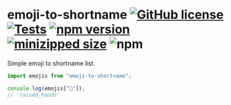 # emoji-to-shortname [![GitHub license](https://img.shields.io/github/license/vvo/emoji-to-shortname?style=flat)](https://github.com/vvo/emoji-to-shortname/blob/master/LICENSE) [![Tests](https://github.com/vvo/emoji-to-shortname/workflows/CI/badge.svg)](https://github.com/vvo/emoji-to-shortname/actions) [![npm version](https://badge.fury.io/js/%40vvo%2Femoji-to-shortname.svg)](https://www.npmjs.com/package/@vvo/emoji-to-shortname) [![minizipped size](https://badgen.net/bundlephobia/minzip/@vvo/emoji-to-shortname)](https://bundlephobia.com/result?p=@vvo/emoji-to-shortname) ![npm](https://img.shields.io/npm/dm/@vvo/emoji-to-shortname)

Simple emoji to shortname list.

```js
import emojis from "emoji-to-shortname";

console.log(emojis["🙌"]);
// 'raised_hands'
```